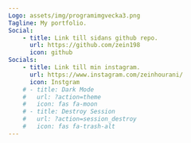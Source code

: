```yaml
---
Logo: assets/img/programimgvecka3.png
Tagline: My portfolio.
Social:
    - title: Link till sidans github repo.
      url: https://github.com/zein198
      icon: github
Socials:
    - title: Link till min instagram.
      url: https://www.instagram.com/zeinhourani/
      icon: Instgram
    # - title: Dark Mode
    #   url: ?action=theme
    #   icon: fas fa-moon
    # - title: Destroy Session
    #   url: ?action=session_destroy
    #   icon: fas fa-trash-alt
---
```

